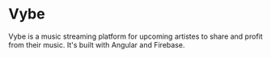 # Vybe

Vybe is a music streaming platform for upcoming artistes to share and profit from their music. It's built with Angular and Firebase.